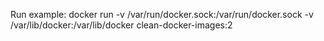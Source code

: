 Run example:
docker run -v /var/run/docker.sock:/var/run/docker.sock -v /var/lib/docker:/var/lib/docker clean-docker-images:2